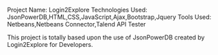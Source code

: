 Project Name: Login2Explore
Technologies Used: JsonPowerDB,HTML,CSS,JavaScript,Ajax,Bootstrap,Jquery
Tools Used: Netbeans,Netbeans Connector,Talend API Tester

This project is totally based upon the use of JsonPowerDB created by Login2Explore for Developers.

